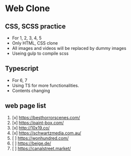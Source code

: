 # Web Clone

## CSS, SCSS practice

- For 1, 2, 3, 4, 5
- Only HTML, CSS clone
- All images and videos will be replaced by dummy images
- Useing gulp to compile scss

## Typescript

- For 6, 7
- Using TS for more functionalities.
- Contents changing

## web page list

1. [x] https://besthorrorscenes.com/
2. [x] https://paint-box.com/
3. [x] http://10x19.co/
4. [x] https://schwartzmedia.com.au/
5. [ ] https://wonhundred.com/
6. [ ] https://beige.de/
7. [ ] https://canalstreet.market/
